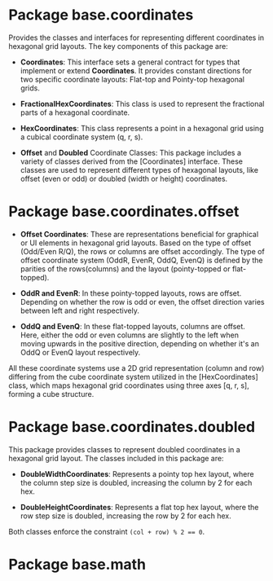 # Package base.coordinates

Provides the classes and interfaces for representing different coordinates in hexagonal
grid layouts. The key components of this package are:

- **Coordinates<T>**: This interface sets a general contract for types that implement or extend **Coordinates**. It
  provides constant directions for two specific coordinate layouts: Flat-top and Pointy-top hexagonal grids.

- **FractionalHexCoordinates**: This class is used to represent the fractional parts of a hexagonal coordinate.

- **HexCoordinates**: This class represents a point in a hexagonal grid using a cubical coordinate system (q, r, s).

- **Offset** and **Doubled** Coordinate Classes: This package includes a variety of classes derived from the
  [Coordinates] interface. These classes are used to represent
  different types of hexagonal layouts, like offset (even or odd) or doubled (width or height) coordinates.

# Package base.coordinates.offset

- **Offset Coordinates**: These are representations beneficial for graphical or UI elements in hexagonal grid layouts.
  Based on the type of offset (Odd/Even R/Q), the rows or columns are offset accordingly. The type of offset coordinate
  system (OddR, EvenR, OddQ, EvenQ) is defined by the parities of the rows(columns) and the layout (pointy-topped or
  flat-topped).

- **OddR and EvenR**: In these pointy-topped layouts, rows are offset. Depending on whether the row is odd or even, the
  offset direction varies between left and right respectively.

- **OddQ and EvenQ**: In these flat-topped layouts, columns are offset. Here, either the odd or even columns are
  slightly to the left when moving upwards in the positive direction, depending on whether it's an OddQ or EvenQ layout
  respectively.

All these coordinate systems use a 2D grid representation (column and row) differing from the cube coordinate system
utilized in the [HexCoordinates] class, which maps hexagonal grid coordinates using
three axes [q, r, s], forming a cube
structure.

# Package base.coordinates.doubled

This package provides classes to represent doubled coordinates in a hexagonal grid layout. The classes included in this
package are:

- **DoubleWidthCoordinates**: Represents a pointy top hex layout, where the column step size is doubled, increasing the
  column by 2 for each hex.

- **DoubleHeightCoordinates**: Represents a flat top hex layout, where the row step size is doubled, increasing the row
  by 2 for each hex.

Both classes enforce the constraint `(col + row) % 2 == 0`.

# Package base.math